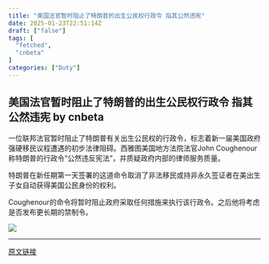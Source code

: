 ```yaml
---
title: "美国法官暂时阻止了特朗普的出生公民权行政令 指其公然违宪"
date: 2025-01-23T22:51:14Z
draft: ["false"]
tags: [
  "fetched",
  "cnbeta"
]
categories: ["Duty"]
---
```

美国法官暂时阻止了特朗普的出生公民权行政令 指其公然违宪 by cnbeta
------
<div style="margin-top:10px" class="content" id="artibody"><p>一位联邦法官暂时阻止了特朗普有关出生公民权的行政令，标志着新一届美国政府强硬移民议程遭遇的初步法律阻碍。西雅图美国地方法院法官John Coughenour称特朗普的行政令“公然违反宪法”，并质疑政府内部的律师服务质量。</p><div class="article-global"></div><p>特朗普在新任期第一天签署的这道命令取消了非法移民或持非永久签证者在美出生子女自动获得美国公民身份的权利。</p><p>Coughenour的命令将暂时阻止政府采取任何措施来执行该行政令。之后他将考虑是否发布更长期的禁制令。</p><p><a href="https://n.sinaimg.cn/tech/transform/117/w550h367/20250123/b4a5-1a3405e830596ce2bb02da841233dbf8.png" target="_blank"><img src="https://n.sinaimg.cn/tech/transform/117/w550h367/20250123/b4a5-1a3405e830596ce2bb02da841233dbf8.png"></a></p></div>  
<hr>
<a href="https://m.cnbeta.com.tw/wap/view/1473518.htm",target="_blank" rel="noopener noreferrer">原文链接</a>
